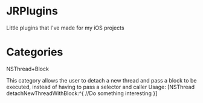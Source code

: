 JRPlugins
=========

Little plugins that I've made for my iOS projects

Categories
==========

NSThread+Block

This category allows the user to detach a new thread and pass a block to be executed, instead of having to pass a selector and caller
Usage:
[NSThread detachNewThreadWithBlock:^{
	//Do something interesting
}]
